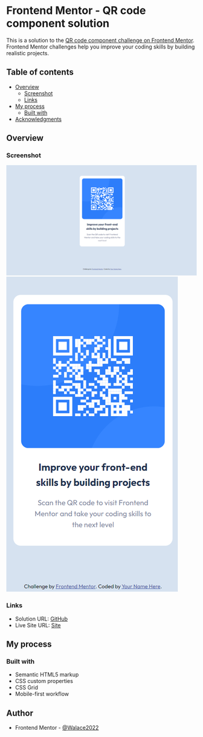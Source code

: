 # Frontend Mentor - QR code component solution

This is a solution to the [QR code component challenge on Frontend Mentor](https://www.frontendmentor.io/challenges/qr-code-component-iux_sIO_H). Frontend Mentor challenges help you improve your coding skills by building realistic projects. 

## Table of contents

- [Overview](#overview)
  - [Screenshot](#screenshot)
  - [Links](#links)
- [My process](#my-process)
  - [Built with](#built-with)
- [Acknowledgments](#acknowledgments)



## Overview


### Screenshot

![](./images/DESKTOP.png)
![](./images/MOBILE.png)

### Links

- Solution URL: [GitHub](https://github.com/Walace2022/QR-Code-Card)
- Live Site URL: [Site](https://your-live-site-url.com)

## My process

### Built with

- Semantic HTML5 markup
- CSS custom properties
- CSS Grid
- Mobile-first workflow


## Author

- Frontend Mentor - [@Walace2022](https://www.frontendmentor.io/profile/Walace2022)


